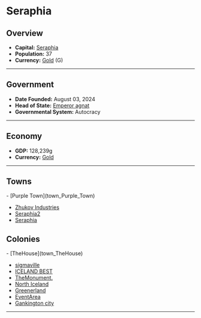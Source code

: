 <!--UNDEDITED FILE, remove this entire line if this file has been edited!-->
# <!--NAME-->Seraphia<!--NAME-->

## Overview

- **Capital:** <!--CAPITAL_LINK-->[Seraphia](Seraphia_town)<!--CAPITAL_LINK-->
- **Population:** <!--POPULATION-->37<!--POPULATION-->
- **Currency:** <!--CURRENCY_LINK-->[Gold](Gold_currency)<!--CURRENCY_LINK--> (<!--CURRENCY_ABV-->G<!--CURRENCY_ABV-->)

---

## Government

- **Date Founded:** <!--FOUNDED-->August 03, 2024<!--FOUNDED-->
- **Head of State:** <!--LEADER_TITLE_LINK-->[Emperor agnat](agnat_user)<!--LEADER_TITLE_LINK-->
- **Governmental System:** <!--GOVERNMENT-->Autocracy<!--GOVERNMENT-->

---

## Economy

- **GDP:** <!--GDP-->128,239g<!--GDP-->
- **Currency:** <!--CURRENCY_LINK-->[Gold](Gold_currency)<!--CURRENCY_LINK-->

---

## Towns

<!--TOWNS-->- [Purple Town](town_Purple_Town)
- [Zhukov Industries](town_Zhukov_Industries)
- [Seraphia2](town_Seraphia2)
- [Seraphia](town_Seraphia)<!--TOWNS-->

## Colonies

<!--COLONIES-->- [TheHouse](town_TheHouse)
- [sigmaville](town_sigmaville)
- [ICELAND BEST](town_ICELAND_BEST)
- [TheMonument.](town_TheMonument.)
- [North Iceland](town_North_Iceland)
- [Greenerland](town_Greenerland)
- [EventArea](town_EventArea)
- [Gankington city](town_Gankington_city)<!--COLONIES-->

---